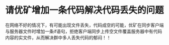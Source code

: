 # 请优矿增加一条代码解决代码丢失的问题

在网络不好的情况下，有可能出现文件丢失，代码成空的可能，优矿在同步客户端与服务器文件时增加一条if语句，拒绝客户端同步上传空文件覆盖服务器中有代码内容的实文件，从而解决群中多人丢失代码的郁闷！！

